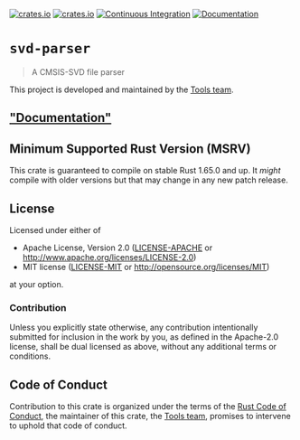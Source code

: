 [![crates.io](https://img.shields.io/crates/d/svd-parser.svg)](https://crates.io/crates/svd-parser)
[![crates.io](https://img.shields.io/crates/v/svd-parser.svg)](https://crates.io/crates/svd-parser)
[![Continuous Integration](https://github.com/rust-embedded/svd/workflows/Continuous%20Integration/badge.svg)](https://github.com/rust-embedded/svd/actions)
[![Documentation](https://docs.rs/svd-parser/badge.svg)](https://docs.rs/svd-parser)

# `svd-parser`

> A CMSIS-SVD file parser

This project is developed and maintained by the [Tools team][team].

## ["Documentation"](https://docs.rs/svd-parser)

## Minimum Supported Rust Version (MSRV)

This crate is guaranteed to compile on stable Rust 1.65.0 and up. It *might*
compile with older versions but that may change in any new patch release.

## License

Licensed under either of

- Apache License, Version 2.0 ([LICENSE-APACHE](LICENSE-APACHE) or
  http://www.apache.org/licenses/LICENSE-2.0)
- MIT license ([LICENSE-MIT](LICENSE-MIT) or http://opensource.org/licenses/MIT)

at your option.

### Contribution

Unless you explicitly state otherwise, any contribution intentionally submitted for inclusion in the
work by you, as defined in the Apache-2.0 license, shall be dual licensed as above, without any
additional terms or conditions.

## Code of Conduct

Contribution to this crate is organized under the terms of the [Rust Code of
Conduct][CoC], the maintainer of this crate, the [Tools team][team], promises
to intervene to uphold that code of conduct.

[CoC]: CODE_OF_CONDUCT.md
[team]: https://github.com/rust-embedded/wg#the-tools-team
